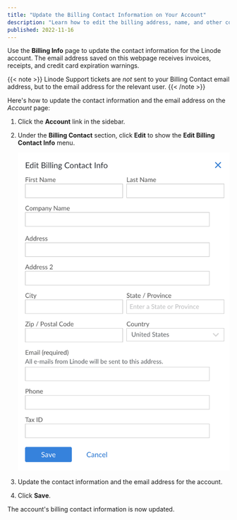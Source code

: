 ```yaml
---
title: "Update the Billing Contact Information on Your Account"
description: "Learn how to edit the billing address, name, and other contact information on your Linode account."
published: 2022-11-16
---
```


Use the **Billing Info** page to update the contact information for the Linode account. The email address saved on this webpage receives invoices, receipts, and credit card expiration warnings.

{{< note >}}
Linode Support tickets are *not* sent to your Billing Contact email address, but to the email address for the relevant user.
{{< /note >}}

Here's how to update the contact information and the email address on the *Account* page:

1.  Click the **Account** link in the sidebar.
1.  Under the **Billing Contact** section, click **Edit** to show the **Edit Billing Contact Info** menu.

    ![Update your Contact Information in the Linode Cloud Manager](accounts-update-billing-info.png)

1.  Update the contact information and the email address for the account.
1.  Click **Save**.

The account's billing contact information is now updated.